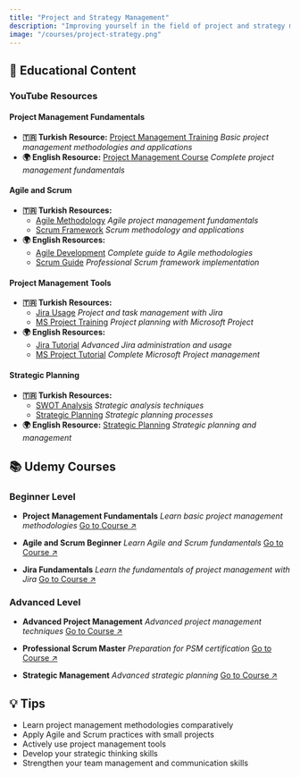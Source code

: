 ```yaml
---
title: "Project and Strategy Management"
description: "Improving yourself in the field of project and strategy management is very valuable for taking an active role in planning, implementation and decision-making processes in the business world. With these training contents, you can develop your project management and goal-oriented progress skills."
image: "/courses/project-strategy.png"
---
```

## 🎯 Educational Content

### YouTube Resources

#### Project Management Fundamentals
- **🇹🇷 Turkish Resource:** [Project Management Training](https://youtube.com/playlist?list=PLDUOF2Be-kzlHkPJpuvrLX6adNQSdonNd)
  *Basic project management methodologies and applications*
- **🌍 English Resource:** [Project Management Course](https://youtube.com/playlist?list=PLTZYG7bZ1u6puLWxUtqAjZkIB4dB_JFzk)
  *Complete project management fundamentals*

#### Agile and Scrum
- **🇹🇷 Turkish Resources:**
  - [Agile Methodology](https://youtu.be/7bcWycT3uKw)
    *Agile project management fundamentals*
  - [Scrum Framework](https://youtu.be/CRtzOuBKbAE)
    *Scrum methodology and applications*
- **🌍 English Resources:**
  - [Agile Development](https://youtube.com/playlist?list=PLWPirh4EWFpF8LjfSxHPuTnyNhqhe4XDc)
    *Complete guide to Agile methodologies*
  - [Scrum Guide](https://youtube.com/playlist?list=PL9ooVrP1hQOF1nCUBIFxOSD80UYSsx4vq)
    *Professional Scrum framework implementation*

#### Project Management Tools
- **🇹🇷 Turkish Resources:**
  - [Jira Usage](https://youtube.com/playlist?list=PLDKAxwy5kogC9nAGwHc9s5QsFYVdGCUUG)
    *Project and task management with Jira*
  - [MS Project Training](https://youtube.com/playlist?list=PLDBpqz38Lejp6G4QUPSD7_2tmrxaK-jiG)
    *Project planning with Microsoft Project*
- **🌍 English Resources:**
  - [Jira Tutorial](https://youtube.com/playlist?list=PLL34mf651faOpDaNGr4tt6FF_nUYb7ypt)
    *Advanced Jira administration and usage*
  - [MS Project Tutorial](https://youtube.com/playlist?list=PL-MQNpO8Wb7BW0ndTYmwWpLV-WjW_4wxV)
    *Complete Microsoft Project management*

#### Strategic Planning
- **🇹🇷 Turkish Resources:**
  - [SWOT Analysis](https://youtu.be/FcvuI9vc5tk)
    *Strategic analysis techniques*
  - [Strategic Planning](https://youtu.be/AHHpaI9fxpQ)
    *Strategic planning processes*
- **🌍 English Resource:** [Strategic Planning](https://youtu.be/VTH_WsyoEeM)
  *Strategic planning and management*

## 📚 Udemy Courses

### Beginner Level
- **Project Management Fundamentals**
  *Learn basic project management methodologies*
  [Go to Course ↗](https://www.udemy.com/course/herkes-icin-proje-yonetimi-egitimi/)

- **Agile and Scrum Beginner**
  *Learn Agile and Scrum fundamentals*
  [Go to Course ↗](https://www.udemy.com/course/agile-cevik-proje-yonetimi-ve-scrum-metodolojisi/)

- **Jira Fundamentals**
  *Learn the fundamentals of project management with Jira*
  [Go to Course ↗](https://www.udemy.com/course/atlassian-jira-admin-egitimi/)

### Advanced Level
- **Advanced Project Management**
  *Advanced project management techniques*
  [Go to Course ↗](https://www.udemy.com/course/the-project-management-course-beginner-to-project-manager)

- **Professional Scrum Master**
  *Preparation for PSM certification*
  [Go to Course ↗](https://www.udemy.com/course/scrum-master-preparation-mock-tests/)

- **Strategic Management**
  *Advanced strategic planning*
  [Go to Course ↗](https://www.udemy.com/course/strategic-planning-strategic-thinking)

## 💡 Tips

- Learn project management methodologies comparatively
- Apply Agile and Scrum practices with small projects
- Actively use project management tools
- Develop your strategic thinking skills
- Strengthen your team management and communication skills